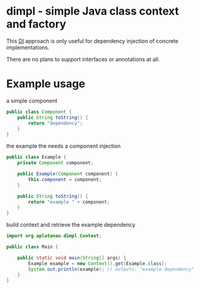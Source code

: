 # dimpl - simple Java class context and factory

This [DI](https://en.wikipedia.org/wiki/Dependency_injection) approach is only useful for dependency injection of concrete implementations.

There are no plans to support interfaces or annotations at all.

# Example usage

a simple component

```java
public class Component {
    public String toString() {
        return "dependency";
    }
}
```

the example the needs a component injection

```java
public class Example {
    private Component component;

    public Example(Component component) {
        this.component = component;
    }

    public String toString() {
        return "example " + component;
    }
}
```

build context and retrieve the example dependency

```java
import org.aplatanao.dimpl.Context;

public class Main {

    public static void main(String[] args) {
        Example example = new Context().get(Example.class);
        System.out.println(example); // outputs: "example dependency"
    }
}
```
